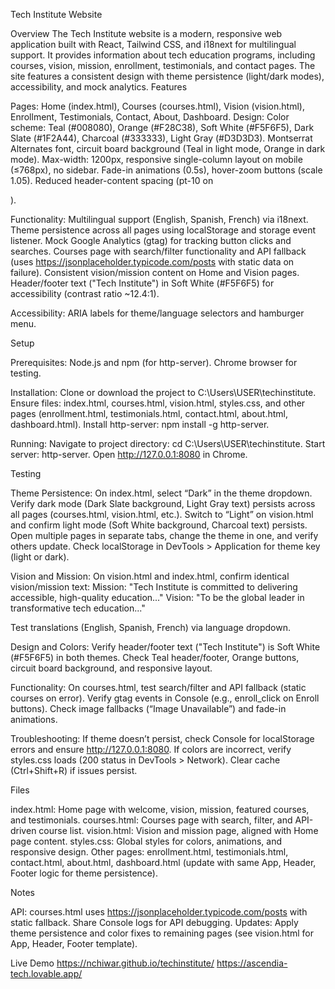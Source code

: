 Tech Institute Website

Overview
The Tech Institute website is a modern, responsive web application built with React, Tailwind CSS, and i18next for multilingual support. It provides information about tech education programs, including courses, vision, mission, enrollment, testimonials, and contact pages. The site features a consistent design with theme persistence (light/dark modes), accessibility, and mock analytics.
Features

Pages: Home (index.html), Courses (courses.html), Vision (vision.html), Enrollment, Testimonials, Contact, About, Dashboard.
Design:
Color scheme: Teal (#008080), Orange (#F28C38), Soft White (#F5F6F5), Dark Slate (#1F2A44), Charcoal (#333333), Light Gray (#D3D3D3).
Montserrat Alternates font, circuit board background (Teal in light mode, Orange in dark mode).
Max-width: 1200px, responsive single-column layout on mobile (≤768px), no sidebar.
Fade-in animations (0.5s), hover-zoom buttons (scale 1.05).
Reduced header-content spacing (pt-10 on <main>).


Functionality:
Multilingual support (English, Spanish, French) via i18next.
Theme persistence across all pages using localStorage and storage event listener.
Mock Google Analytics (gtag) for tracking button clicks and searches.
Courses page with search/filter functionality and API fallback (uses https://jsonplaceholder.typicode.com/posts with static data on failure).
Consistent vision/mission content on Home and Vision pages.
Header/footer text ("Tech Institute") in Soft White (#F5F6F5) for accessibility (contrast ratio ~12.4:1).


Accessibility: ARIA labels for theme/language selectors and hamburger menu.

Setup

Prerequisites:
Node.js and npm (for http-server).
Chrome browser for testing.


Installation:
Clone or download the project to C:\Users\USER\techinstitute.
Ensure files: index.html, courses.html, vision.html, styles.css, and other pages (enrollment.html, testimonials.html, contact.html, about.html, dashboard.html).
Install http-server: npm install -g http-server.


Running:
Navigate to project directory: cd C:\Users\USER\techinstitute.
Start server: http-server.
Open http://127.0.0.1:8080 in Chrome.



Testing

Theme Persistence:
On index.html, select “Dark” in the theme dropdown. Verify dark mode (Dark Slate background, Light Gray text) persists across all pages (courses.html, vision.html, etc.).
Switch to “Light” on vision.html and confirm light mode (Soft White background, Charcoal text) persists.
Open multiple pages in separate tabs, change the theme in one, and verify others update.
Check localStorage in DevTools > Application for theme key (light or dark).


Vision and Mission:
On vision.html and index.html, confirm identical vision/mission text:
Mission: "Tech Institute is committed to delivering accessible, high-quality education..."
Vision: "To be the global leader in transformative tech education..."


Test translations (English, Spanish, French) via language dropdown.


Design and Colors:
Verify header/footer text ("Tech Institute") is Soft White (#F5F6F5) in both themes.
Check Teal header/footer, Orange buttons, circuit board background, and responsive layout.


Functionality:
On courses.html, test search/filter and API fallback (static courses on error).
Verify gtag events in Console (e.g., enroll_click on Enroll buttons).
Check image fallbacks (“Image Unavailable”) and fade-in animations.


Troubleshooting:
If theme doesn’t persist, check Console for localStorage errors and ensure http://127.0.0.1:8080.
If colors are incorrect, verify styles.css loads (200 status in DevTools > Network).
Clear cache (Ctrl+Shift+R) if issues persist.



Files

index.html: Home page with welcome, vision, mission, featured courses, and testimonials.
courses.html: Courses page with search, filter, and API-driven course list.
vision.html: Vision and mission page, aligned with Home page content.
styles.css: Global styles for colors, animations, and responsive design.
Other pages: enrollment.html, testimonials.html, contact.html, about.html, dashboard.html (update with same App, Header, Footer logic for theme persistence).

Notes

API: courses.html uses https://jsonplaceholder.typicode.com/posts with static fallback. Share Console logs for API debugging.
Updates: Apply theme persistence and color fixes to remaining pages (see vision.html for App, Header, Footer template).

Live Demo
https://nchiwar.github.io/techinstitute/
https://ascendia-tech.lovable.app/
